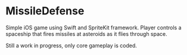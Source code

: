 # MissileDefense

Simple iOS game using Swift and SpriteKit framework. Player controls a spaceship that fires missiles at asteroids as it flies through space.

Still a work in progress, only core gameplay is coded.
